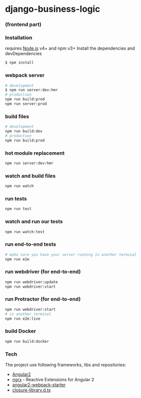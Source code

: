 # django-business-logic 
###  (frontend part)

### Installation

 requires [Node.js](https://nodejs.org/) v4+  and npm v3+
Install the dependencies and devDependencies

```sh
$ npm install
```

###  webpack server
```bash
# development
$ npm run server:dev:hmr
# production
npm run build:prod
npm run server:prod
```

### build files
```bash
# development
npm run build:dev
# production
npm run build:prod
```

### hot module replacement
```bash
npm run server:dev:hmr
```

### watch and build files
```bash
npm run watch
```

### run tests
```bash
npm run test
```

### watch and run our tests
```bash
npm run watch:test
```

### run end-to-end tests
```bash
# make sure you have your server running in another terminal
npm run e2e
```

### run webdriver (for end-to-end)
```bash
npm run webdriver:update
npm run webdriver:start
```

### run Protractor (for end-to-end)
```bash
npm run webdriver:start
# in another terminal
npm run e2e:live
```

### build Docker
```bash
npm run build:docker
```

### Tech
The project use following frameworks, libs and repositories:
-  [Angular2](https://angular.io/) 
-  [ngrx](https://github.com/ngrx/ngrx.github.io) - Reactive Extensions for Angular 2
-  [angular2-webpack-starter](https://github.com/AngularClass/angular2-webpack-starter)
-  [closure-library.d.ts](https://github.com/teppeis/closure-library.d.ts)


